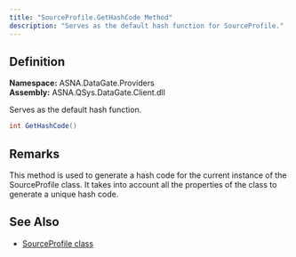 ```yaml
---
title: "SourceProfile.GetHashCode Method"
description: "Serves as the default hash function for SourceProfile."
---
```


## Definition

**Namespace:** ASNA.DataGate.Providers  
**Assembly:** ASNA.QSys.DataGate.Client.dll

Serves as the default hash function.

```cs
int GetHashCode()
```

## Remarks
This method is used to generate a hash code for the current instance of the SourceProfile class. It takes into account all the properties of the class to generate a unique hash code.

## See Also
- [SourceProfile class](source-profile.html)
